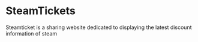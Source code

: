 # SteamTickets

Steamticket is a sharing website dedicated to displaying the latest discount information of steam
